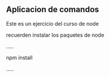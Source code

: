 ## Aplicacion de comandos 

Este es un ejercicio del curso de node 


recuerden instalar los paquetes de node

.....

npm install

..... 
